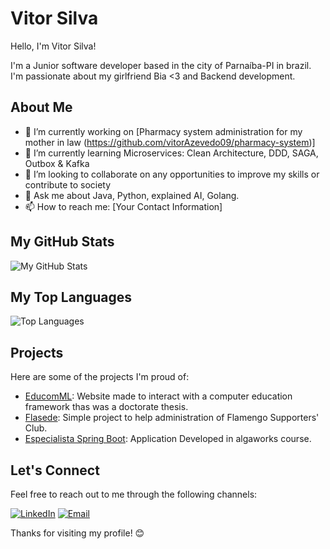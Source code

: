 # Vitor Silva

Hello, I'm Vitor Silva!

I'm a Junior software developer based in the city of Parnaíba-PI in brazil. I'm passionate about my girlfriend Bia <3 and Backend development.

## About Me

- 🔭 I’m currently working on [Pharmacy system administration for my mother in law (https://github.com/vitorAzevedo09/pharmacy-system)]
- 🌱 I’m currently learning Microservices: Clean Architecture, DDD, SAGA, Outbox & Kafka
- 👯 I’m looking to collaborate on any opportunities to improve my skills or contribute to society
- 💬 Ask me about Java, Python, explained AI, Golang. 
- 📫 How to reach me: [Your Contact Information]

## My GitHub Stats

![My GitHub Stats](https://github-readme-stats.vercel.app/api?username=vitorAzevedo09&show_icons=true&count_private=true)

## My Top Languages

![Top Languages](https://github-readme-stats.vercel.app/api/top-langs/?username=vitorAzevedo09)

## Projects

Here are some of the projects I'm proud of:

- [EducomML](https://educomml.web.app): Website made to interact with a computer education framework thas was a doctorate thesis.
- [Flasede](https://github.com/vitorAzevedo09/flasede-api): Simple project to help administration of Flamengo Supporters' Club.
- [Especialista Spring Boot](https://github.com/vitorAzevedo09/esr): Application Developed in algaworks course.

## Let's Connect

Feel free to reach out to me through the following channels:

[![LinkedIn](https://img.shields.io/badge/LinkedIn-VitorAzevedoSilva-blue)](https://www.linkedin.com/in/vitor-azevedo-180999161/)
[![Email](https://img.shields.io/badge/Email-vitor.azvedo009@gmail.com-blue)](mailto:vitor.azevedo009@gmail.com)


Thanks for visiting my profile! 😊
